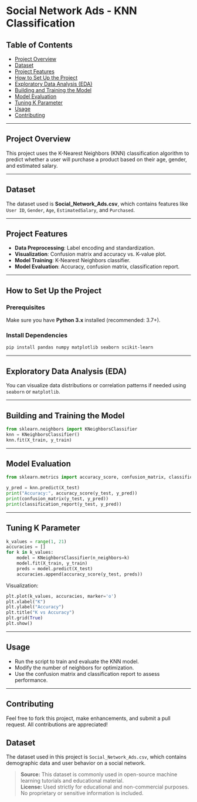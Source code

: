 # Social Network Ads - KNN Classification

## Table of Contents
- [Project Overview](#project-overview)
- [Dataset](#dataset)
- [Project Features](#project-features)
- [How to Set Up the Project](#how-to-set-up-the-project)
- [Exploratory Data Analysis (EDA)](#exploratory-data-analysis-eda)
- [Building and Training the Model](#building-and-training-the-model)
- [Model Evaluation](#model-evaluation)
- [Tuning K Parameter](#tuning-k-parameter)
- [Usage](#usage)
- [Contributing](#contributing)

---

## Project Overview
This project uses the K-Nearest Neighbors (KNN) classification algorithm to predict whether a user will purchase a product based on their age, gender, and estimated salary.

---

## Dataset
The dataset used is **Social_Network_Ads.csv**, which contains features like `User ID`, `Gender`, `Age`, `EstimatedSalary`, and `Purchased`.



---

## Project Features
- **Data Preprocessing**: Label encoding and standardization.
- **Visualization**: Confusion matrix and accuracy vs. K-value plot.
- **Model Training**: K-Nearest Neighbors classifier.
- **Model Evaluation**: Accuracy, confusion matrix, classification report.

---

## How to Set Up the Project

### Prerequisites
Make sure you have **Python 3.x** installed (recommended: 3.7+).

### Install Dependencies
```bash
pip install pandas numpy matplotlib seaborn scikit-learn
```

---

## Exploratory Data Analysis (EDA)

You can visualize data distributions or correlation patterns if needed using `seaborn` or `matplotlib`.

---

## Building and Training the Model

```python
from sklearn.neighbors import KNeighborsClassifier
knn = KNeighborsClassifier()
knn.fit(X_train, y_train)
```

---

## Model Evaluation

```python
from sklearn.metrics import accuracy_score, confusion_matrix, classification_report

y_pred = knn.predict(X_test)
print("Accuracy:", accuracy_score(y_test, y_pred))
print(confusion_matrix(y_test, y_pred))
print(classification_report(y_test, y_pred))
```

---

## Tuning K Parameter

```python
k_values = range(1, 21)
accuracies = []
for k in k_values:
    model = KNeighborsClassifier(n_neighbors=k)
    model.fit(X_train, y_train)
    preds = model.predict(X_test)
    accuracies.append(accuracy_score(y_test, preds))
```

Visualization:

```python
plt.plot(k_values, accuracies, marker='o')
plt.xlabel("K")
plt.ylabel("Accuracy")
plt.title("K vs Accuracy")
plt.grid(True)
plt.show()
```

---

## Usage
- Run the script to train and evaluate the KNN model.
- Modify the number of neighbors for optimization.
- Use the confusion matrix and classification report to assess performance.

---

## Contributing
Feel free to fork this project, make enhancements, and submit a pull request. All contributions are appreciated!

## Dataset

The dataset used in this project is `Social_Network_Ads.csv`, which contains demographic data and user behavior on a social network.

> **Source:** This dataset is commonly used in open-source machine learning tutorials and educational material.  
> **License:** Used strictly for educational and non-commercial purposes. No proprietary or sensitive information is included.
